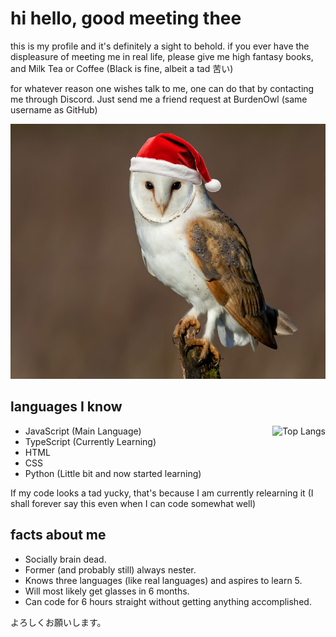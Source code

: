 # hi hello, good meeting thee

this is my profile and it's definitely a sight to behold. if you ever have the displeasure of meeting me in real life, please give me high fantasy books, and Milk Tea or Coffee (Black is fine, albeit a tad 苦い)

for whatever reason one wishes talk to me, one can do that by contacting me through Discord. Just send me a friend request at BurdenOwl (same username as GitHub)

![cute owl!](shutterstock_1687802734-992x803.png)

## languages I know

<a href="https://github.com/anuraghazra/github-readme-stats" target="_blank">
    <picture align="right" title="Top Langs">
      <source media="(prefers-color-scheme: dark)" srcset="https://github-readme-stats.vercel.app/api/top-langs?username=burdenowl&theme=one_dark_pro&layout=compact" alt="Top Langs" />
      <source media="(prefers-color-scheme: light)" srcset="https://github-readme-stats.vercel.app/api/top-langs?username=burdenowl&theme=default&layout=compact" alt="Top Langs" />
      <img src="https://github-readme-stats.vercel.app/api/top-langs?username=burdenowl&theme=default&layout=compact" align="right" alt="Top Langs" />
    </picture>
</a>

+ JavaScript (Main Language)
+ TypeScript (Currently Learning)
+ HTML
+ CSS
+ Python (Little bit and now started learning)

If my code looks a tad yucky, that's because I am currently relearning it (I shall forever say this even when I can code somewhat well)

## facts about me

+ Socially brain dead.
+ Former (and probably still) always nester.
+ Knows three languages (like real languages) and aspires to learn 5.
+ Will most likely get glasses in 6 months. 
+ Can code for 6 hours straight without getting anything accomplished. 

よろしくお願いします。
